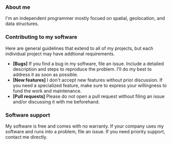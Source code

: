 ### About me

I'm an independent programmer mostly focued on spatial, geolocation, and data structures.

### Contributing to my software

Here are general guidelines that extend to all of my projects, but each individual project may have addtional requirements.

- **[Bugs]** If you find a bug in my software, file an issue. Include a detailed description and steps to reproduce the problem. I'll do my best to address it as soon as possible.
- **[New features]** I don't accept new features without prior discussion. If you need a specialized feature, make sure to express your willingness to fund the work and maintenance.
- **[Pull requests]** Please do not open a pull request without filing an issue and/or discussing it with me beforehand.

### Software support 

My software is free and comes with no warranty.
If your company uses my software and runs into a problem, file an issue.
If you need priority support, contact me directly.
